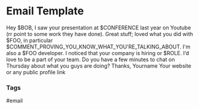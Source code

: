 # Email Template

Hey $BOB,
I saw your presentation at $CONFERENCE last year on Youtube (rr point to some work they have done).
Great stuff; loved what you did with $FOO, in particular
$COMMENT\_PROVING\_YOU\_KNOW\_WHAT\_YOU'RE\_TALKING\_ABOUT.
I'm also a $FOO developer. I noticed that your company is hiring
or $ROLE. I’d love to be a part of your team. Do you have a
few minutes to chat on Thursday about what you guys are doing?
Thanks,
Yourname
Your website or any public profile link

### Tags
#email